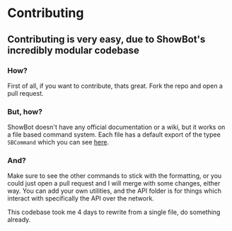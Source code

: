 # Contributing

## Contributing is very easy, due to ShowBot's incredibly modular codebase

### How?

First of all, if you want to contribute, thats great. Fork the repo and open a pull request.

### But, how?

ShowBot doesn't have any official documentation or a wiki, but it works on a file based command system. Each file has a default export of the typee `SBCommand` which you can see [here](./src/typings/showbie/custom.ts).

### And?

Make sure to see the other commands to stick with the formatting, or you could just open a pull request and I will merge with some changes, either way.
You can add your own utilities, and the API folder is for things which interact with specifically the API over the network.

This codebase took me 4 days to rewrite from a single file, do something already.
